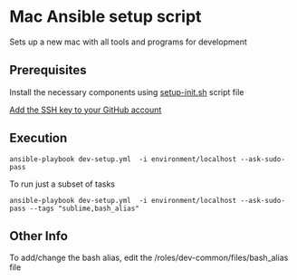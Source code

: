 # Mac Ansible setup script

Sets up a new mac with all tools and programs for development

## Prerequisites

Install the necessary components using [setup-init.sh](https://gist.github.com/Kelley12/b974736c98713d5ff40a63b6c59d129f "git-setup.sh") script file

[Add the SSH key to your GitHub account](https://help.github.com/articles/adding-a-new-ssh-key-to-your-github-account/ "Add SSH Key to GitHub")

## Execution

    ansible-playbook dev-setup.yml  -i environment/localhost --ask-sudo-pass

To run just a subset of tasks

    ansible-playbook dev-setup.yml  -i environment/localhost --ask-sudo-pass --tags "sublime,bash_alias"

## Other Info

 To add/change the bash alias, edit the /roles/dev-common/files/bash_alias file
